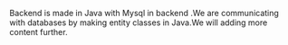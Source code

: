 Backend is made in Java with Mysql in backend .We are communicating with databases by making entity classes in Java.We will 
adding more content further.
